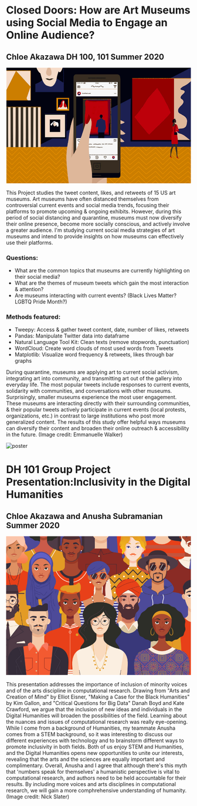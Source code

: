 # Closed Doors: How are Art Museums using Social Media to Engage an Online Audience?
## Chloe Akazawa DH 100, 101 Summer 2020
![museum](images/EmmanuelleWalker.png)

This Project studies the tweet content, likes, and retweets of 15 US art museums. Art museums have often distanced themselves from controversial
current events and social media trends, focusing their platforms to promote upcoming & ongoing exhibits. However, during this period of social distancing and quarantine, museums must now diversify their online presence, become more socially conscious, and actively involve a greater audience. I'm studying current social media strategies of art museums and intend to provide insights on how museums can effectively use their platforms. 

### Questions: 
* What are the common topics that  museums are currently highlighting on their social media?
* What are the themes of museum tweets which gain the most interaction & attention? 
* Are museums interacting with current events? (Black Lives Matter? LGBTQ Pride Month?) 

### Methods featured:
* Tweepy: Access & gather tweet content, date, number of likes, retweets 
* Pandas: Manipulate Twitter data into dataframe
* Natural Language Tool Kit: Clean texts (remove stopwords, punctuation)
* WordCloud: Create word clouds of most used words from Tweets
* Matplotlib: Visualize word frequency & retweets, likes through bar graphs

During quarantine, museums are applying art to current social activism, integrating art into community, and transmitting art out of the gallery into everyday life. The most popular tweets include responses to current events, solidarity with communities, and conversations with other museums. Surprisingly, smaller museums experience the most user engagement. These museums are interacting directly with their surrounding communities, & their popular tweets actively participate in current events (local protests, organizations, etc.) in contrast to large institutions who post more generalized content. The results of this study offer helpful ways museums can diversify their content and broaden their online outreach & accessibility in the future. 
(Image credit: Emmanuelle Walker)

![poster](images/AKAZAWADH100project.png)

# DH 101 Group Project Presentation:Inclusivity in the Digital Humanities
## Chloe Akazawa and Anusha Subramanian Summer 2020
![img](images/nickslater.jpg)

This presentation addresses the importance of inclusion of minority voices and of the arts discipline in computational research. Drawing from "Arts and Creation of Mind" by Elliot Eisner, "Making a Case for the Black Humanities" by Kim Gallon, and "Critical Questions for Big Data" Danah Boyd and Kate Crawford, we argue that the inclusion of new ideas and individuals in the Digital Humanities will broaden the possibilities of the field. Learning about the nuances and issues of computational research was really eye-opening. While I come from a background of Humanities, my teammate Anusha comes from a STEM background, so it was interesting to discuss our different experiences with technology and to brainstorm different ways to promote inclusivity in both fields. Both of us enjoy STEM and Humanities, and the Digital Humanities opens new opportunities to unite our interests, revealing that the arts and the sciences are equally important and complimentary. Overall, Anusha and I agree that although there's this myth that 'numbers speak for themselves' a humanistic perspective is vital to computational research, and authors need to be held accountable for their results. By including more voices and arts disciplines in computational research, we will gain a more comphrehensive understanding of humanity. 
(Image credit: Nick Slater)
